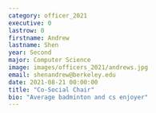 ```yaml
---
category: officer_2021
executive: 0
lastrow: 0
firstname: Andrew
lastname: Shen
year: Second
major: Computer Science
image: images/officers_2021/andrews.jpg
email: shenandrew@berkeley.edu
date: 2021-08-21 00:00:00
title: "Co-Social Chair"
bio: "Average badminton and cs enjoyer"
---
```

